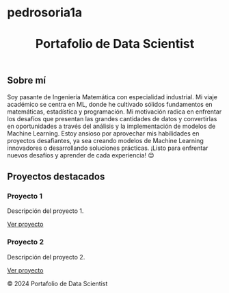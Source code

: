 # pedrosoria1a

<!DOCTYPE html>
<html lang="en">
<head>
    <meta charset="UTF-8">
    <meta name="viewport" content="width=device-width, initial-scale=1.0">
    <title>Portafolio de Data Scientist</title>
    <link rel="stylesheet" href="styles.css">
</head>
<body>
    <header>
        <h1>Portafolio de Data Scientist</h1>
    </header>
    <main>
        <section>
            <h2>Sobre mí</h2>
            <p>Soy pasante de Ingeniería Matemática con especialidad industrial. Mi viaje académico se centra en ML, donde he cultivado sólidos fundamentos en matemáticas, estadística y programación. Mi motivación radica en enfrentar los desafíos que presentan las grandes cantidades de datos y convertirlas en oportunidades a través del análisis y la implementación de modelos de Machine Learning. Estoy ansioso por aprovechar mis habilidades en proyectos desafiantes, ya sea creando modelos de Machine Learning innovadores o desarrollando soluciones prácticas. ¡Listo para enfrentar nuevos desafíos y aprender de cada experiencia! 😊</p>
        </section>
        <section>
            <h2>Proyectos destacados</h2>
            <div class="project">
                <h3>Proyecto 1</h3>
                <p>Descripción del proyecto 1.</p>
                <a href="#">Ver proyecto</a>
            </div>
            <div class="project">
                <h3>Proyecto 2</h3>
                <p>Descripción del proyecto 2.</p>
                <a href="#">Ver proyecto</a>
            </div>
            <!-- Agrega más proyectos según sea necesario -->
        </section>
    </main>
    <footer>
        <p>&copy; 2024 Portafolio de Data Scientist</p>
    </footer>
</body>
</html>
